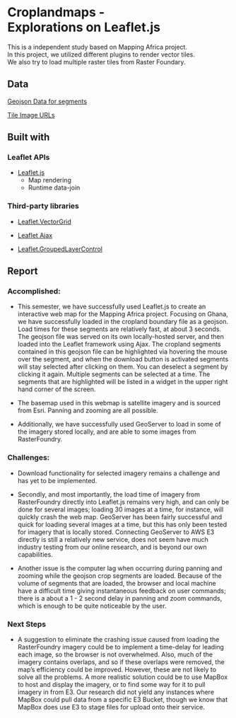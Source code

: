 # Croplandmaps - Explorations on Leaflet.js
This is a independent study based on Mapping Africa project.
In this project, we utilized different plugins to render vector tiles.
We also try to load multiple raster tiles from Raster Foundary.
## Data
[Geojson Data for segments](https://github.com/agroimpacts/croplandmaps/blob/master/geojson_aoi/aoi5_boundarymerge_reid.geojson)

[Tile Image URLs](https://github.com/agroimpacts/croplandmaps/blob/master/tms_sub.csv)

## Built with
### Leaflet APIs
- [Leaflet.js](https://leafletjs.com/)
  - Map rendering
  - Runtime data-join
### Third-party libraries
- [Leaflet.VectorGrid](https://github.com/Leaflet/Leaflet.VectorGrid)

- [Leaflet Ajax](https://github.com/calvinmetcalf/leaflet-ajax)

- [Leaflet.GroupedLayerControl](https://github.com/ismyrnow/leaflet-groupedlayercontrol)

## Report
### Accomplished:
  - This semester, we have successfully used Leaflet.js to create an interactive web map for the Mapping Africa project. Focusing on Ghana, we have successfully loaded in the cropland boundary file as a geojson. Load times for these segments are relatively fast, at about 3 seconds. The geojson file was served on its own locally-hosted server, and then loaded into the Leaflet framework using Ajax. The cropland segments contained in this geojson file can be highlighted via hovering the mouse over the segment, and when the download button is activated segments will stay selected after clicking on them. You can deselect a segment by clicking it again. Multiple segments can be selected at a time. The segments that are highlighted will be listed in a widget in the upper right hand corner of the screen.

 - The basemap used in this webmap is satellite imagery and is sourced from Esri. Panning and zooming are all possible.

 - Additionally, we have successfully used GeoServer to load in some of the imagery stored locally, and are able to some images from RasterFoundry.
 
 ### Challenges:
 - Download functionality for selected imagery remains a challenge and has yet to be implemented. 

 - Secondly, and most importantly, the load time of imagery from RasterFoundry directly into Leaflet.js remains very high, and can only be done for several images; loading 30 images at a time, for instance, will quickly crash the web map. GeoServer has been fairly successful and quick for loading several images at a time, but this has only been tested for imagery that is locally stored. Connecting GeoServer to AWS E3 directly is still a relatively new service, does not seem have much industry testing from our online research, and is beyond our own capabilities.

 - Another issue is the computer lag when occurring during panning and zooming while the geojson crop segments are loaded. Because of the volume of segments that are loaded, the browser and local machine have a difficult time giving instantaneous feedback on user commands; there is a about a 1 - 2 second delay in panning and zoom commands, which is enough to be quite noticeable by the user.

 ### Next Steps
  - A suggestion to eliminate the crashing issue caused from loading the RasterFoundry imagery could be to implement a time-delay for leading each image, so the browser is not overwhelmed. Also, much of the imagery contains overlaps, and so if these overlaps were removed, the map’s efficiency could be improved. However, these are not likely to solve all the problems. A more realistic solution could be to use MapBox to host and display the imagery, or to find some way for it to pull imagery in from E3. Our research did not yield any instances where MapBox could pull data from a specific E3 Bucket, though we know that MapBox does use E3 to stage files for upload onto their service.
 
 
 
 
